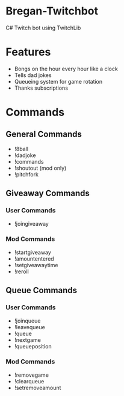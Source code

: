 # Bregan-Twitchbot

C# Twitch bot using TwitchLib

# Features
* Bongs on the hour every hour like a clock
* Tells dad jokes
* Queueing system for game rotation
* Thanks subscriptions
# Commands
## General Commands
* !8ball <message>
* !dadjoke
* !commands
* !shoutout (mod only)
* !pitchfork

## Giveaway Commands
### User Commands
* !joingiveaway
### Mod Commands
* !startgiveaway
* !amountentered
* !setgiveawaytime
* !reroll  
  
## Queue Commands
### User Commands
* !joinqueue
* !leavequeue
* !queue
* !nextgame
* !queueposition
### Mod Commands
* !removegame
* !clearqueue
* !setremoveamount

